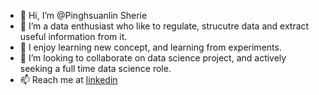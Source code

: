 - 👋 Hi, I’m @Pinghsuanlin Sherie
- 👀 I’m a data enthusiast who like to regulate, strucutre data and extract useful information from it.
- 🌱 I enjoy learning new concept, and learning from experiments.
- 💞️ I’m looking to collaborate on data science project, and actively seeking a full time data science role.
- 📫 Reach me at [linkedin](https://www.linkedin.com/in/pinghsuanlin)

<!---
Pinghsuanlin/Pinghsuanlin is a ✨ special ✨ repository because its `README.md` (this file) appears on your GitHub profile.
You can click the Preview link to take a look at your changes.
--->
